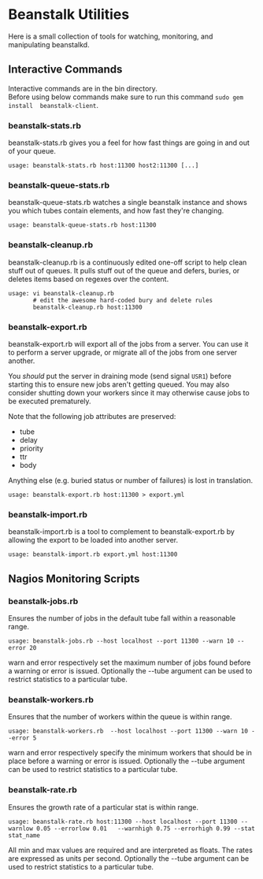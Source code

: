 # Beanstalk Utilities

Here is a small collection of tools for watching, monitoring, and
manipulating beanstalkd.

## Interactive Commands

Interactive commands are in the bin directory.  
Before using below commands make sure to run this command ```sudo gem install  beanstalk-client```.

### beanstalk-stats.rb

beanstalk-stats.rb gives you a feel for how fast things are going in and out
of your queue.

    usage: beanstalk-stats.rb host:11300 host2:11300 [...]

### beanstalk-queue-stats.rb

beanstalk-queue-stats.rb watches a single beanstalk instance and shows you
which tubes contain elements, and how fast they're changing.

    usage: beanstalk-queue-stats.rb host:11300

### beanstalk-cleanup.rb

beanstalk-cleanup.rb is a continuously edited one-off script to help clean
stuff out of queues.  It pulls stuff out of the queue and defers, buries, or
deletes items based on regexes over the content.

    usage: vi beanstalk-cleanup.rb
           # edit the awesome hard-coded bury and delete rules
           beanstalk-cleanup.rb host:11300

### beanstalk-export.rb

beanstalk-export.rb will export all of the jobs from a server.  You
can use it to perform a server upgrade, or migrate all of the jobs
from one server another.

You *should* put the server in draining mode (send signal `USR1`)
before starting this to ensure new jobs aren't getting queued.  You
may also consider shutting down your workers since it may otherwise
cause jobs to be executed prematurely.

Note that the following job attributes are preserved:

* tube
* delay
* priority
* ttr
* body

Anything else (e.g. buried status or number of failures) is lost in
translation.

    usage: beanstalk-export.rb host:11300 > export.yml

### beanstalk-import.rb

beanstalk-import.rb is a tool to complement to beanstalk-export.rb by
allowing the export to be loaded into another server.

    usage: beanstalk-import.rb export.yml host:11300

## Nagios Monitoring Scripts

### beanstalk-jobs.rb

Ensures the number of jobs in the default tube fall within a reasonable range.

    usage: beanstalk-jobs.rb --host localhost --port 11300 --warn 10 --error 20

warn and error respectively set the maximum number of jobs found
before a warning or error is issued. Optionally the --tube argument can be used to restrict 
statistics to a particular tube.

### beanstalk-workers.rb

Ensures that the number of workers within the queue is within range.

    usage: beanstalk-workers.rb  --host localhost --port 11300 --warn 10 --error 5

warn and error respectively specify the minimum workers
that should be in place before a warning or error is issued.
Optionally the --tube argument can be used to restrict 
statistics to a particular tube.

### beanstalk-rate.rb

Ensures the growth rate of a particular stat is within range.

    usage: beanstalk-rate.rb host:11300 --host localhost --port 11300 --warnlow 0.05 --errorlow 0.01   --warnhigh 0.75 --errorhigh 0.99 --stat stat_name

All min and max values are required and are interpreted as floats.  The rates
are expressed as units per second. Optionally the --tube argument can be used to restrict 
statistics to a particular tube.
